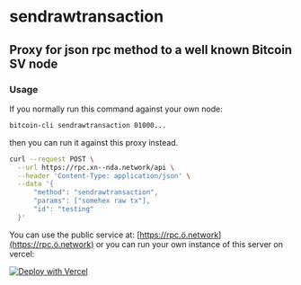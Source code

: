 # sendrawtransaction
## Proxy for json rpc method to a well known Bitcoin SV node

### Usage
If you normally run this command against your own node:
```bash
bitcoin-cli sendrawtransaction 01000...
```
then you can run it against this proxy instead.

```bash
curl --request POST \
  --url https://rpc.xn--nda.network/api \
  --header 'Content-Type: application/json' \
  --data '{
      "method": "sendrawtransaction",
      "params": ["somehex raw tx"],
      "id": "testing"
  }'
  ```

You can use the public service at: [https://rpc.ö.network](https://rpc.ö.network) or you can run your own instance of this server on vercel:  
  
  
[![Deploy with Vercel](https://vercel.com/button)](https://vercel.com/new/clone?repository-url=https%3A%2F%2Fgithub.com%2Fsirdeggen%2Fsendrawtransaction&env=MAPI_TOKEN&envDescription=Requires%20that%20you%20register%20with%20TAAL%20(a%20well%20known%20miner).&envLink=https%3A%2F%2Fconsole.taal.com&demo-title=Public%20Service&demo-description=This%20is%20a%20working%20service%20which%20you%20may%20use%20free%20of%20charge.&demo-url=https%3A%2F%2Frpc.xn--nda.network&demo-image=https%3A%2F%2Fimgur.com%2FGiweLOX.jpeg)
